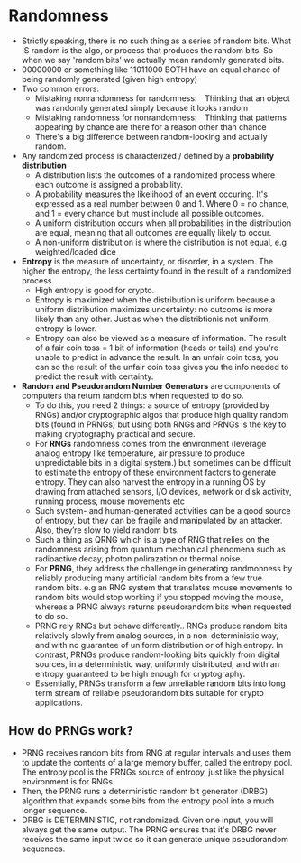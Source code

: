 # Randomness
- Strictly speaking, there is no such thing as a series of random bits. What IS random is the algo, or process that produces the random bits. So when we say 'random bits' we actually mean randomly generated bits.
- 00000000 or something like 11011000 BOTH have an equal chance of being randomly generated (given high entropy)
- Two common errors:
  - Mistaking nonrandomness for randomness: Thinking that an object was randomly generated simply because it looks random
  - Mistaking randomness for nonrandomness: Thinking that patterns appearing by chance are there for a reason other than chance
  - There's a big difference between random-looking and actually random.
- Any randomized process is characterized / defined by a **probability distribution**
  - A distribution lists the outcomes of a randomized process where each outcome is assigned a probability.
  - A probability measures the likelihood of an event occuring. It's expressed as a real number between 0 and 1. Where 0 = no chance, and 1 = every chance but must include all possible outcomes.
  - A uniform distribution occurs when all probabilities in the distribution are equal, meaning that all outcomes are equally likely to occur.
  - A non-uniform distribution is where the distribution is not equal, e.g weighted/loaded dice
- **Entropy** is the measure of uncertainty, or disorder, in a system. The higher the entropy, the less certainty found in the result of a randomized process.
  - High entropy is good for crypto.
  - Entropy is maximized when the distribution is uniform because a uniform distribution maximizes uncertainty: no outcome is more likely than any other. Just as when the distribtionis not uniform, entropy is lower.
  - Entropy can also be viewed as a measure of information. The result of a fair coin toss = 1 bit of information (heads or tails) and you're unable to predict in advance the result. In an unfair coin toss, you can so the result of the unfair coin toss gives you the info needed to predict the result with certainty.
- **Random and Pseudorandom Number Generators** are components of computers tha return random bits when requested to do so.
  - To do this, you need 2 things: a source of entropy (provided by RNGs) and/or cryptographic algos that produce high quality random bits (found in PRNGs) but using both RNGs and PRNGs is the key to making cryptography practical and secure.
  - For **RNGs** randomness comes from the environment (leverage analog entropy like temperature, air pressure to produce unpredictable bits in a digital system.) but sometimes can be difficult to estimate the entropy of these environment factors to generate entropy. They can also harvest the entropy in a running OS by drawing from attached sensors, I/O devices, network or disk activity, running process, mouse movements etc
  - Such system- and human-generated activities can be a good source of entropy, but they can be fragile and manipulated by an attacker. Also, they’re slow to yield random bits.
  - Such a thing as QRNG which is a type of RNG that relies on the randomness arising from quantum mechanical phenomena such as radioactive decay, photon polirazation or thermal noise.
  - For **PRNG**, they address the challenge in generating randmonness by reliably producing many artificial random bits from a few true random bits. e.g an RNG system that translates mouse movements to random bits would stop working if you stopped moving the mouse, whereas a PRNG always returns pseudorandom bits when requested to do so.
  - PRNG rely RNGs but behave differently.. RNGs produce random bits relatively slowly from analog sources, in a non-deterministic way, and with no guarantee of uniform distribution or of high entropy. In contrast, PRNGs produce random-looking bits quickly from digital sources, in a deterministic way, uniformly distributed, and with an entropy guaranteed to be high enough for cryptography.
  - Essentially, PRNGs transform a few unreliable random bits into long term stream of reliable pseudorandom bits suitable for crypto applications.
 
## How do PRNGs work?
- PRNG receives random bits from RNG at regular intervals and uses them to update the contents of a large memory buffer, called the entropy pool. The entropy pool is the PRNGs source of entropy, just like the physical environment is for RNGs.
- Then, the PRNG runs a deterministic random bit generator (DRBG) algorithm that expands some bits from the entropy pool into a much longer sequence.
- DRBG is DETERMINISTIC, not randomized. Given one input, you will always get the same output. The PRNG ensures that it's DRBG never receives the same input twice so it can generate unique pseudorandom sequences.
